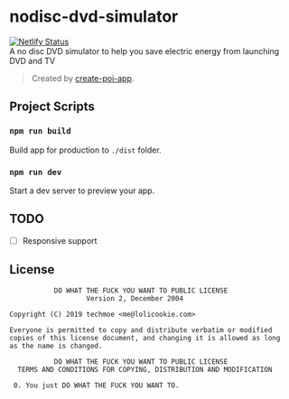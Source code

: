 # nodisc-dvd-simulator
[![Netlify Status](https://api.netlify.com/api/v1/badges/360c667b-17fe-49c0-b239-ece9a8df5ec9/deploy-status)](https://app.netlify.com/sites/nodisc-dvd-simulator/deploys)  
A no disc DVD simulator to help you save electric energy from launching DVD and TV
> Created by [create-poi-app](https://poi.js.org).

## Project Scripts

### `npm run build`

Build app for production to `./dist` folder.

### `npm run dev`

Start a dev server to preview your app.

## TODO

- [ ] Responsive support

## License

```
           DO WHAT THE FUCK YOU WANT TO PUBLIC LICENSE
                   Version 2, December 2004

Copyright (C) 2019 techmoe <me@lolicookie.com>

Everyone is permitted to copy and distribute verbatim or modified
copies of this license document, and changing it is allowed as long
as the name is changed.

           DO WHAT THE FUCK YOU WANT TO PUBLIC LICENSE
  TERMS AND CONDITIONS FOR COPYING, DISTRIBUTION AND MODIFICATION

 0. You just DO WHAT THE FUCK YOU WANT TO.
```
